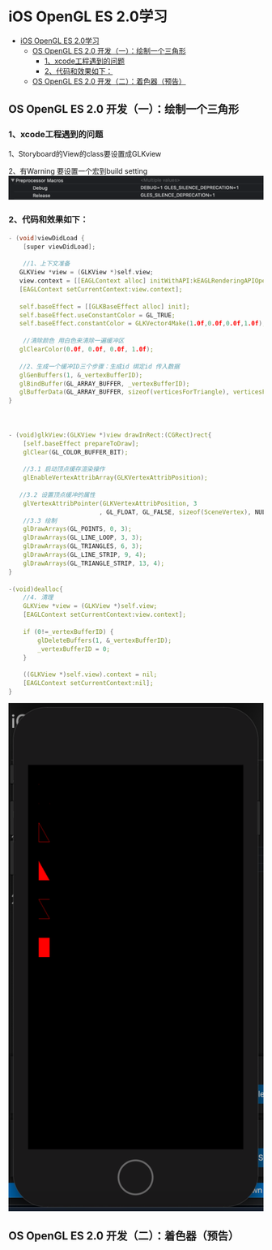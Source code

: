 # iOS OpenGL ES 2.0学习

<!-- TOC -->

- [iOS OpenGL ES 2.0学习](#ios-opengl-es-20学习)
    - [OS OpenGL ES 2.0 开发（一）：绘制一个三角形](#os-opengl-es-20-开发一绘制一个三角形)
        - [1、xcode工程遇到的问题](#1xcode工程遇到的问题)
        - [2、代码和效果如下：](#2代码和效果如下)
    - [OS OpenGL ES 2.0 开发（二）：着色器（预告）](#os-opengl-es-20-开发二着色器预告)

<!-- /TOC -->
## OS OpenGL ES 2.0 开发（一）：绘制一个三角形
### 1、xcode工程遇到的问题
1、Storyboard的View的class要设置成GLKview

2、有Warning 要设置一个宏到build setting
![](2020-09-28-02-14-57.png)

### 2、代码和效果如下：

```cpp
- (void)viewDidLoad {
    [super viewDidLoad];

    //1、上下文准备
   GLKView *view = (GLKView *)self.view;
   view.context = [[EAGLContext alloc] initWithAPI:kEAGLRenderingAPIOpenGLES2];
   [EAGLContext setCurrentContext:view.context];

   self.baseEffect = [[GLKBaseEffect alloc] init];
   self.baseEffect.useConstantColor = GL_TRUE;
   self.baseEffect.constantColor = GLKVector4Make(1.0f,0.0f,0.0f,1.0f);
   
    //清除颜色 用白色来清除一遍缓冲区
   glClearColor(0.0f, 0.0f, 0.0f, 1.0f);
    
   //2、生成一个缓冲ID三个步骤：生成id 绑定id 传入数据
   glGenBuffers(1, &_vertexBufferID);
   glBindBuffer(GL_ARRAY_BUFFER, _vertexBufferID);
   glBufferData(GL_ARRAY_BUFFER, sizeof(verticesForTriangle), verticesForTriangle, GL_STATIC_DRAW);
}

 

- (void)glkView:(GLKView *)view drawInRect:(CGRect)rect{
    [self.baseEffect prepareToDraw];
    glClear(GL_COLOR_BUFFER_BIT);

    //3.1 启动顶点缓存渲染操作
    glEnableVertexAttribArray(GLKVertexAttribPosition);

   //3.2 设置顶点缓冲的属性
    glVertexAttribPointer(GLKVertexAttribPosition, 3
                         , GL_FLOAT, GL_FALSE, sizeof(SceneVertex), NULL);
    //3.3 绘制
    glDrawArrays(GL_POINTS, 0, 3);
    glDrawArrays(GL_LINE_LOOP, 3, 3);
    glDrawArrays(GL_TRIANGLES, 6, 3);
    glDrawArrays(GL_LINE_STRIP, 9, 4);
    glDrawArrays(GL_TRIANGLE_STRIP, 13, 4);
}

-(void)dealloc{
    //4. 清理
    GLKView *view = (GLKView *)self.view;
    [EAGLContext setCurrentContext:view.context];
    
    if (0!=_vertexBufferID) {
        glDeleteBuffers(1, &_vertexBufferID);
        _vertexBufferID = 0;
    }
    
    ((GLKView *)self.view).context = nil;
    [EAGLContext setCurrentContext:nil];
}
```
![](2020-09-28-02-17-04.png)



## OS OpenGL ES 2.0 开发（二）：着色器（预告）